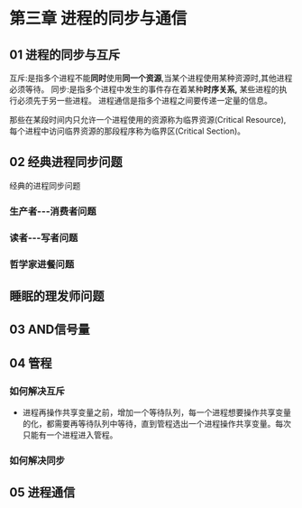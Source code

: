 
# 第三章 进程的同步与通信

## 01 进程的同步与互斥

互斥:是指多个进程不能**同时**使用**同一个资源**,当某个进程使用某种资源时,其他进程必须等待。
同步:是指多个进程中发生的事件存在着某种**时序关系,** 某些进程的执行必须先于另一些进程。
进程通信是指多个进程之间要传递一定量的信息。

那些在某段时间内只允许一个进程使用的资源称为临界资源(Critical Resource),每个进程中访问临界资源的那段程序称为临界区(Critical Section)。



## 02 经典进程同步问题
经典的进程同步问题


### 生产者---消费者问题

### 读者---写者问题

###  哲学家进餐问题


## 睡眠的理发师问题


## 03 AND信号量

## 04 管程

### 如何解决互斥
+ 进程再操作共享变量之前，增加一个等待队列，每一个进程想要操作共享变量的化，都需要再等待队列中等待，直到管程选出一个进程操作共享变量。每次只能有一个进程进入管程。


### 如何解决同步


## 05 进程通信
